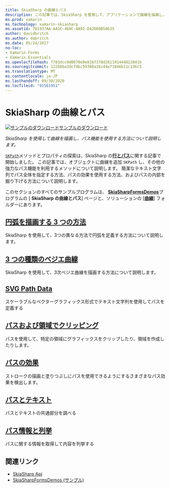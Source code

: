 ```yaml
---
title: SkiaSharp の曲線とパス
description: この記事では、SkiaSharp を使用して、アプリケーションで曲線を描画し、パス機能を使用する方法について説明し、サンプルコードを使用してその方法を Xamarin.Forms 示します。
ms.prod: xamarin
ms.technology: xamarin-skiasharp
ms.assetid: 781937AA-AA1C-469C-AA92-D42D08B58635
author: davidbritch
ms.author: dabritch
ms.date: 05/24/2017
no-loc:
- Xamarin.Forms
- Xamarin.Essentials
ms.openlocfilehash: f783dcc9d0070e8e816f378d261191444822841b
ms.sourcegitcommit: 122b8ba3dcf4bc59368a16c44e71846b11c136c5
ms.translationtype: MT
ms.contentlocale: ja-JP
ms.lasthandoff: 09/30/2020
ms.locfileid: "91561951"
---
```

# <a name="skiasharp-curves-and-paths"></a>SkiaSharp の曲線とパス

[![サンプルのダウンロード](~/media/shared/download.png)サンプルのダウンロード](https://docs.microsoft.com/samples/xamarin/xamarin-forms-samples/skiasharpforms-demos)

_SkiaSharp を使用して曲線を描画し、パス機能を使用する方法について説明します。_

[`SKPath`](xref:SkiaSharp.SKPath)メソッドとプロパティの探索は、SkiaSharp の[**行とパス**](../paths/index.md)に関する記事で開始しました。 この記事では、オブジェクトに曲線を追加 `SKPath` し、その他の強力なパス機能を利用するメソッドについて説明します。 簡潔なテキスト文字列でパス全体を指定する方法、パスの効果を使用する方法、およびパスの内部を掘り下げる方法について説明します。

このセクションのすべてのサンプルプログラムは、 [**SkiaSharpFormsDemos**](/samples/xamarin/xamarin-forms-samples/skiasharpforms-demos)プログラムの [ **SkiaSharp の曲線とパス**] ページと、ソリューションの [[**曲線**](https://github.com/xamarin/xamarin-forms-samples/tree/master/SkiaSharpForms/Demos/Demos/SkiaSharpFormsDemos/Curves)] フォルダーにあります。

## <a name="three-ways-to-draw-an-arc"></a>[円弧を描画する 3 つの方法](arcs.md)

SkiaSharp を使用して、3つの異なる方法で円弧を定義する方法について説明します。

## <a name="three-types-of-bzier-curves"></a>[3 つの種類のベジエ曲線](beziers.md)

SkiaSharp を使用して、3次ベジエ曲線を描画する方法について説明します。

## <a name="svg-path-data"></a>[SVG Path Data](path-data.md)

スケーラブルなベクターグラフィックス形式でテキスト文字列を使用してパスを定義する

## <a name="clipping-with-paths-and-regions"></a>[パスおよび領域でクリッピング](clipping.md)

パスを使用して、特定の領域にグラフィックスをクリップしたり、領域を作成したりします。

## <a name="path-effects"></a>[パスの効果](effects.md)

ストロークの描画と塗りつぶしにパスを使用できるようにするさまざまなパス効果を検出します。

## <a name="paths-and-text"></a>[パスとテキスト](text-paths.md)

パスとテキストの共通部分を調べる

## <a name="path-information-and-enumeration"></a>[パス情報と列挙](information.md)

パスに関する情報を取得して内容を列挙する

## <a name="related-links"></a>関連リンク

- [SkiaSharp Api](/dotnet/api/skiasharp)
- [SkiaSharpFormsDemos (サンプル)](/samples/xamarin/xamarin-forms-samples/skiasharpforms-demos)